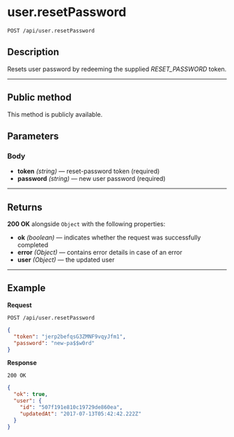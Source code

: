 # user.resetPassword

`POST /api/user.resetPassword`

## Description

Resets user password by redeeming the supplied _RESET_PASSWORD_ token.

---

## Public method

This method is publicly available.

## Parameters

### Body

- **token** _(string)_ — reset-password token (required)
- **password** _(string)_ — new user password (required)

---

## Returns

**200 OK** alongside `Object` with the following properties:

- **ok** _(boolean)_ — indicates whether the request was successfully completed
- **error** _(Object)_ — contains error details in case of an error
- **user** _(Object)_ — the updated user

---

## Example

**Request**

```
POST /api/user.resetPassword
```

```json
{
  "token": "jerp2befqsG3ZMNF9vqyJfm1",
  "password": "new-pa$$w0rd"
}
```

**Response**

`200 OK`

```json
{
  "ok": true,
  "user": {
    "id": "507f191e810c19729de860ea",
    "updatedAt": "2017-07-13T05:42:42.222Z"
  }
}
```
